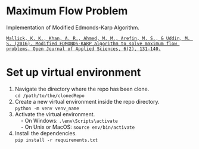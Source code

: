 # Maximum Flow Problem
Implementation of Modified Edmonds-Karp Algorithm.

[```Mallick, K. K., Khan, A. R., Ahmed, M. M., Arefin, M. S., & Uddin, M. S. (2016). Modified EDMONDS-KARP algorithm to solve maximum flow problems. Open Journal of Applied Sciences, 6(2), 131-140.```](./assets/2016%20Modified%20EDMONDS-KARP%20Algorithm%20to%20Solve%20Maximum%20Flow%20Problems.pdf)

# Set up virtual environment
<!---Write how to setup virtual environment for this project-->
1. Navigate the directory where the repo has been clone.  
```cd /path/to/the/clonedRepo```  
2. Create a new virtual environment inside the repo directory.  
```python -m venv venv_name```  
3. Activate the virtual environment.  
&nbsp;&nbsp;&nbsp;&nbsp;- On Windows: ```.\env\Scripts\activate```  
&nbsp;&nbsp;&nbsp;&nbsp;- On Unix or MacOS: ```source env/bin/activate```  
4. Install the dependencies.  
```pip install -r requirements.txt```